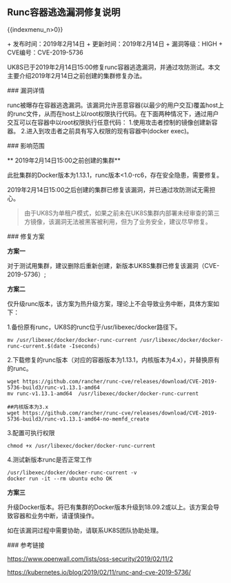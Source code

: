 ## Runc容器逃逸漏洞修复说明

{{indexmenu_n>0}}

\+ 发布时间：2019年2月14日 + 更新时间：2019年2月14日 + 漏洞等级：HIGH + CVE编号：CVE-2019-5736

UK8S已于2019年2月14日15:00修复runc容器逃逸漏洞，并通过攻防测试。本文主要介绍2019年2月14日之前创建的集群修复办法。

\#\#\# 漏洞详情

runc被曝存在容器逃逸漏洞。该漏洞允许恶意容器(以最少的用户交互)覆盖host上的runc文件，从而在host上以root权限执行代码。在下面两种情况下，通过用户交互可以在容器中以root权限执行任意代码：
1.使用攻击者控制的镜像创建新容器。 2.进入到攻击者之前具有写入权限的现有容器中(docker exec)。

\#\#\# 影响范围

\*\* 2019年2月14日15:00之前创建的集群\*\*

此批集群的Docker版本为1.13.1，runc版本\<1.0-rc6，存在安全隐患，需要修复。

2019年2月14日15:00之后创建的集群已修复该漏洞，并已通过攻防测试无需担心。

> 由于UK8S为单租户模式，如果之前未在UK8S集群内部署未经审查的第三方镜像，该漏洞无法被黑客被利用，但为了业务安全，建议尽早修复。

\#\#\# 修复方案

**方案一**

对于测试用集群，建议删除后重新创建，新版本UK8S集群已修复该漏洞（CVE-2019-5736）;

**方案二**

仅升级runc版本，该方案为热升级方案，理论上不会导致业务中断，具体方案如下：

1.备份原有runc，UK8S的runc位于/usr/libexec/docker路径下。

    mv /usr/libexec/docker/docker-runc-current /usr/libexec/docker/docker-runc-current.$(date -Iseconds)

2.下载修复的runc版本（对应的容器版本为1.13.1，内核版本为4.x），并替换原有的runc。

    wget https://github.com/rancher/runc-cve/releases/download/CVE-2019-5736-build3/runc-v1.13.1-amd64
    mv runc-v1.13.1-amd64  /usr/libexec/docker/docker-runc-current
    
    ##内核版本为3.x
    wget https://github.com/rancher/runc-cve/releases/download/CVE-2019-5736-build3/runc-v1.13.1-amd64-no-memfd_create

3.配置可执行权限

    chmod +x /usr/libexec/docker/docker-runc-current

4.测试新版本runc是否正常工作

    /usr/libexec/docker/docker-runc-current -v
    docker run -it --rm ubuntu echo OK

**方案三**

升级Docker版本。将已有集群的Docker版本升级到18.09.2或以上。该方案会导致容器和业务中断，请谨慎操作。

如在该漏洞过程中需要协助，请联系UK8S团队协助处理。

\#\#\# 参考链接

<https://www.openwall.com/lists/oss-security/2019/02/11/2>

<https://kubernetes.io/blog/2019/02/11/runc-and-cve-2019-5736/>

